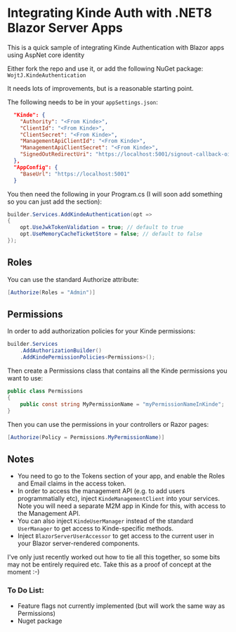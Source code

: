 # Integrating Kinde Auth with .NET8 Blazor Server Apps
This is a quick sample of integrating Kinde Authentication with Blazor apps using AspNet core identity

Either fork the repo and use it, or add the following NuGet package:
```WojtJ.KindeAuthentication```

It needs lots of improvements, but is a reasonable starting point.

The following needs to be in your ```appSettings.json```:
```json
  "Kinde": {
    "Authority": "<From Kinde>",
    "ClientId": "<From Kinde>",
    "ClientSecret": "<From Kinde>",
    "ManagementApiClientId": "<From Kinde>",
    "ManagementApiClientSecret": "<From Kinde>",
    "SignedOutRedirectUri": "https://localhost:5001/signout-callback-oidc"
  },
  "AppConfig": {
    "BaseUrl": "https://localhost:5001"
  }
```

You then need the following in your Program.cs (I will soon add something so you can just add the section):
```csharp 
builder.Services.AddKindeAuthentication(opt =>
{
    opt.UseJwkTokenValidation = true; // default to true
    opt.UseMemoryCacheTicketStore = false; // default to false
}); 
```
## Roles
You can use the standard Authorize attribute:
```csharp
[Authorize(Roles = "Admin")]
```

## Permissions
In order to add authorization policies for your Kinde permissions:
```csharp
builder.Services
    .AddAuthorizationBuilder()
    .AddKindePermissionPolicies<Permissions>();
``` 
Then create a Permissions class that contains all the Kinde permissions you want to use:
```csharp
public class Permissions
{
    public const string MyPermissionName = "myPermissionNameInKinde";
}
```
Then you can use the permissions in your controllers or Razor pages:
```csharp
[Authorize(Policy = Permissions.MyPermissionName)]
```

## Notes
- You need to go to the Tokens section of your app, and enable the Roles and Email claims in the access token.
- In order to access the management API (e.g. to add users programmatially etc), inject ```KindeManagementClient``` into your services. Note you will need a separate M2M app in Kinde for this, with access to the Management API.
- You can also inject ```KindeUserManager``` instead of the standard ```UserManager``` to get access to Kinde-specific methods.
- Inject ```BlazorServerUserAccessor``` to get access to the current user in your Blazor server-rendered components.

I've only just recently worked out how to tie all this together, so some bits may not be entirely required etc. Take this as a proof of concept at the moment :-)

### To Do List:
- Feature flags not currently implemented (but will work the same way as Permissions)
- Nuget package